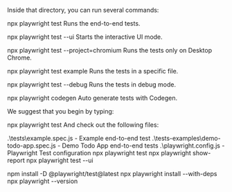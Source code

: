 Inside that directory, you can run several commands:

npx playwright test Runs the end-to-end tests.

npx playwright test --ui Starts the interactive UI mode.

npx playwright test --project=chromium Runs the tests only on Desktop Chrome.

npx playwright test example Runs the tests in a specific file.

npx playwright test --debug Runs the tests in debug mode.

npx playwright codegen Auto generate tests with Codegen.

We suggest that you begin by typing:

npx playwright test
And check out the following files:

.\tests\example.spec.js - Example end-to-end test
.\tests-examples\demo-todo-app.spec.js - Demo Todo App end-to-end tests
.\playwright.config.js - Playwright Test configuration
npx playwright test npx playwright show-report npx playwright test --ui

npm install -D @playwright/test@latest npx playwright install --with-deps npx playwright --version
